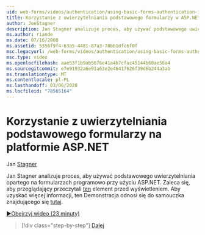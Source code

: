 ```yaml
---
uid: web-forms/videos/authentication/using-basic-forms-authentication-in-aspnet
title: Korzystanie z uwierzytelniania podstawowego formularzy w ASP.NET | Microsoft Docs
author: JoeStagner
description: Jan Stagner analizuje proces, aby używać podstawowego uwierzytelniania opartego na formularzach programowo przy użyciu ASP.NET. Zaleca się, aby osoby przeglądające odczytały tę zanim rozpocznieszę...
ms.author: riande
ms.date: 07/16/2008
ms.assetid: 5356f9f4-63a5-4481-87a3-78bb1dfc6f0f
msc.legacyurl: /web-forms/videos/authentication/using-basic-forms-authentication-in-aspnet
msc.type: video
ms.openlocfilehash: aae53f1b9ab5676e41a4b7cfac45144b60ae56a4
ms.sourcegitcommit: e7e91932a6e91a63e2e46417626f39d6b244a3ab
ms.translationtype: MT
ms.contentlocale: pl-PL
ms.lasthandoff: 03/06/2020
ms.locfileid: "78565164"
---
```

# <a name="using-basic-forms-authentication-in-aspnet"></a>Korzystanie z uwierzytelniania podstawowego formularzy na platformie ASP.NET

Jan [Stagner](https://github.com/JoeStagner)

Jan Stagner analizuje proces, aby używać podstawowego uwierzytelniania opartego na formularzach programowo przy użyciu ASP.NET. Zaleca się, aby przeglądający przeczytali [ten](../../overview/older-versions-security/introduction/security-basics-and-asp-net-support-vb.md) element przed wyświetleniem. Aby uzyskać więcej informacji, ten Demonstracja odnosi się do samouczka znajdującego się [tutaj](../../overview/older-versions-security/introduction/an-overview-of-forms-authentication-vb.md).

[&#9654;Obejrzyj wideo (23 minuty)](https://channel9.msdn.com/Blogs/ASP-NET-Site-Videos/using-basic-forms-authentication-in-aspnet)

> [!div class="step-by-step"]
> [Dalej](how-to-change-the-forms-authentication-properties.md)
